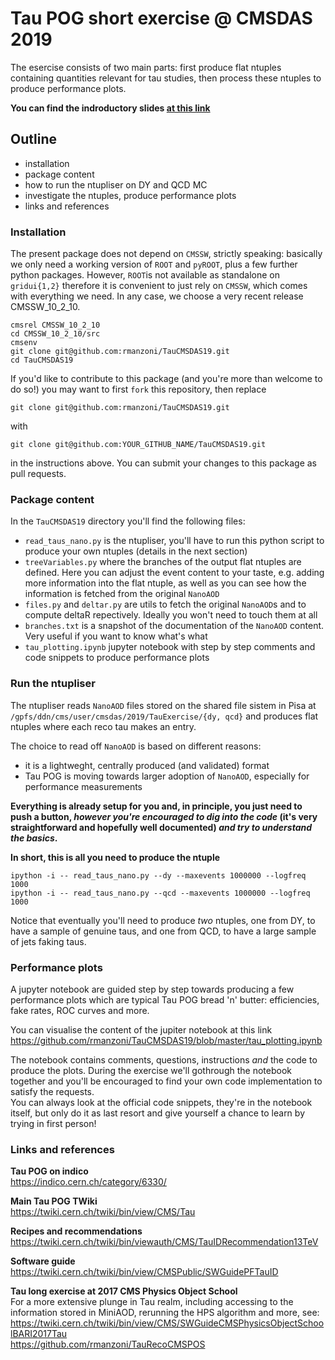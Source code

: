 # Tau POG short exercise @ CMSDAS 2019

The esercise consists of two main parts: first produce flat ntuples containing quantities relevant for tau studies, 
then process these ntuples to produce performance plots.

**You can find the indroductory slides [at this link](https://manzoni.web.cern.ch/manzoni/tau_reconstruction_at_CMSDAS2019.pdf)**

## Outline
* installation
* package content
* how to run the ntupliser on DY and QCD MC
* investigate the ntuples, produce performance plots
* links and references

### Installation

The present package does not depend on `CMSSW`, strictly speaking: basically we only need a working version of `ROOT` and `pyROOT`, plus a
few further python packages. However, `ROOT`is not available as standalone on `gridui{1,2}` therefore it is convenient 
to just rely on `CMSSW`, which comes with everything we need.
In any case, we choose a very recent release CMSSW_10_2_10.

```
cmsrel CMSSW_10_2_10
cd CMSSW_10_2_10/src
cmsenv
git clone git@github.com:rmanzoni/TauCMSDAS19.git
cd TauCMSDAS19
```

If you'd like to contribute to this package (and you're more than welcome to do so!)
you may want to first `fork` this repository, then replace
```
git clone git@github.com:rmanzoni/TauCMSDAS19.git
```
with
```
git clone git@github.com:YOUR_GITHUB_NAME/TauCMSDAS19.git
```
in the instructions above.
You can submit your changes to this package as pull requests.

### Package content

In the `TauCMSDAS19` directory you'll find the following files:
* `read_taus_nano.py` is the ntupliser, you'll have to run this python script to produce your own ntuples (details in the next section)
* `treeVariables.py` where the branches of the output flat ntuples are defined. Here you can adjust the event content to your taste, 
e.g. adding more information into the flat ntuple, as well as you can see how the information is fetched from the original `NanoAOD`
* `files.py` and `deltar.py` are utils to fetch the original `NanoAOD`s and to compute deltaR repectively. Ideally you won't need to touch them at all
* `branches.txt` is a snapshot of the documentation of the `NanoAOD` content. Very useful if you want to know what's what
* `tau_plotting.ipynb` jupyter notebook with step by step comments and code snippets to produce performance plots

### Run the ntupliser

The ntupliser reads `NanoAOD` files stored on the shared file sistem in Pisa 
at `/gpfs/ddn/cms/user/cmsdas/2019/TauExercise/{dy, qcd}` and produces flat ntuples where each reco tau makes 
an entry.  

The choice to read off `NanoAOD` is based on different reasons:
* it is a lightweght, centrally produced (and validated) format
* Tau POG is moving towards larger adoption of `NanoAOD`, especially for performance measurements

**Everything is already setup for you and, in principle, you just need to push a button, _however you're encouraged to 
dig into the code_ (it's very straightforward and hopefully well documented) _and try to understand the basics_.**

**In short, this is all you need to produce the ntuple**
```
ipython -i -- read_taus_nano.py --dy --maxevents 1000000 --logfreq 1000
ipython -i -- read_taus_nano.py --qcd --maxevents 1000000 --logfreq 1000
```
Notice that eventually you'll need to produce _two_ ntuples, one from DY, to have a sample of genuine taus, 
and one from QCD, to have a large sample of jets faking taus.

### Performance plots

A jupyter notebook are guided step by step towards producing 
a few performance plots which are typical Tau POG bread 'n' butter: efficiencies, fake rates, ROC curves and more.

You can visualise the content of the jupiter notebook at this link
https://github.com/rmanzoni/TauCMSDAS19/blob/master/tau_plotting.ipynb

The notebook contains comments, questions, instructions _and_ the code to produce the plots.
During the exercise we'll gothrough the notebook together and you'll be encouraged to find your own
code implementation to satisfy the requests.  
You can always look at the official code snippets, they're in the notebook itself, 
but only do it as last resort and give yourself a chance to learn by trying in first person!

### Links and references

**Tau POG on indico**  
https://indico.cern.ch/category/6330/

**Main Tau POG TWiki**  
https://twiki.cern.ch/twiki/bin/view/CMS/Tau

**Recipes and recommendations**  
https://twiki.cern.ch/twiki/bin/viewauth/CMS/TauIDRecommendation13TeV

**Software guide**  
https://twiki.cern.ch/twiki/bin/view/CMSPublic/SWGuidePFTauID

**Tau long exercise at 2017 CMS Physics Object School**  
For a more extensive plunge in Tau realm, including accessing to the information stored in MiniAOD, rerunning the HPS algorithm and more, see:  
https://twiki.cern.ch/twiki/bin/view/CMS/SWGuideCMSPhysicsObjectSchoolBARI2017Tau  
https://github.com/rmanzoni/TauRecoCMSPOS

